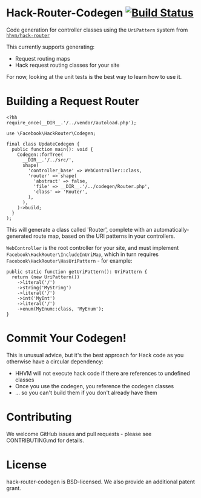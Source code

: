 Hack-Router-Codegen [![Build Status](https://travis-ci.org/hhvm/hack-router-codegen.svg?branch=master)](https://travis-ci.org/hhvm/hack-router-codegen)
===================

Code generation for controller classes using the `UriPattern` system from
[`hhvm/hack-router`](https://github.com/hhvm/hack-router)

This currently supports generating:
 - Request routing maps
 - Hack request routing classes for your site

 For now, looking at the unit tests is the best way to learn how to use
 it.

Building a Request Router
=========================

```Hack
<?hh
require_once(__DIR__.'/../vendor/autoload.php');

use \Facebook\HackRouter\Codegen;

final class UpdateCodegen {
  public function main(): void {
    Codegen::forTree(
      __DIR__.'/../src/',
      shape(
        'controller_base' => WebController::class,
        'router' => shape(
          'abstract' => false,
          'file' => __DIR__.'/../codegen/Router.php',
          'class' => 'Router',
        ),
      ),
    )->build;
  }
);
```


This will generate a class called 'Router', complete with an
automatically-generated route map, based on the URI patterns in your
controllers.

`WebController` is the root controller for your site, and must implement
`Facebook\HackRouter\IncludeInUriMap`, which in turn requires
`Facebook\HackRouter\HasUriPattern` - for example:

```Hack
public static function getUriPattern(): UriPattern {
  return (new UriPattern())
    ->literal('/')
    ->string('MyString')
    ->literal('/')
    ->int('MyInt')
    ->literal('/')
    ->enum(MyEnum::class, 'MyEnum');
}
```

Commit Your Codegen!
====================

This is unusual advice, but it's the best approach for Hack code as you
otherwise have a circular dependency:
 - HHVM will not execute hack code if there are references to undefined classes
 - Once you use the codegen, you reference the codegen classes
 - ... so you can't build them if you don't already have them

Contributing
============

We welcome GitHub issues and pull requests - please see CONTRIBUTING.md for details.

License
=======

hack-router-codegen is BSD-licensed. We also provide an additional patent grant.
